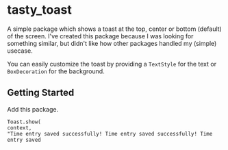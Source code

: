 # tasty_toast

A simple package which shows a toast at the top, center or bottom (default) of the screen.
I've created this package because I was looking for something similar, but didn't like how other packages handled my (simple) usecase.

You can easily customize the toast by providing a `TextStyle` for the text or `BoxDecoration` for the background.

## Getting Started

Add this package.

```
Toast.show(
context,
"Time entry saved successfully! Time entry saved successfully! Time entry saved
```